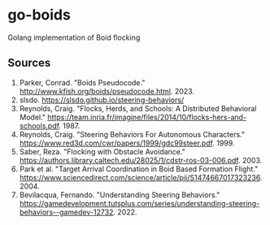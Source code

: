# go-boids
Golang implementation of Boid flocking

## Sources

1. Parker, Conrad. "Boids Pseudocode."
   http://www.kfish.org/boids/pseudocode.html. 2023.
1. slsdo. https://slsdo.github.io/steering-behaviors/
1. Reynolds, Craig. "Flocks, Herds, and Schools: A Distributed Behavioral
   Model." https://team.inria.fr/imagine/files/2014/10/flocks-hers-and-schools.pdf. 1987.
1. Reynolds, Craig. "Steering Behaviors For Autonomous Characters."
   https://www.red3d.com/cwr/papers/1999/gdc99steer.pdf. 1999.
1. Saber, Reza. "Flocking with Obstacle Avoidance."
   https://authors.library.caltech.edu/28025/1/cdstr-ros-03-006.pdf. 2003.
1. Park et al. "Target Arrival Coordination in Boid Based Formation Flight."
   https://www.sciencedirect.com/science/article/pii/S1474667017323236. 2004.
1. Bevilacqua, Fernando. "Understanding Steering Behaviors."
   https://gamedevelopment.tutsplus.com/series/understanding-steering-behaviors--gamedev-12732.
   2022.

